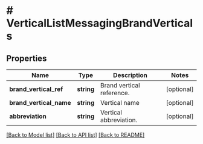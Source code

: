 # # VerticalListMessagingBrandVerticals

## Properties

Name | Type | Description | Notes
------------ | ------------- | ------------- | -------------
**brand_vertical_ref** | **string** | Brand vertical reference. | [optional]
**brand_vertical_name** | **string** | Vertical name | [optional]
**abbreviation** | **string** | Vertical abbreviation. | [optional]

[[Back to Model list]](../../README.md#models) [[Back to API list]](../../README.md#endpoints) [[Back to README]](../../README.md)
